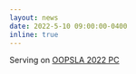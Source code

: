 ```yaml
---
layout: news
date: 2022-5-10 09:00:00-0400
inline: true
---
```



Serving on [OOPSLA 2022
PC](https://2022.splashcon.org/track/splash-2022-oopsla)
